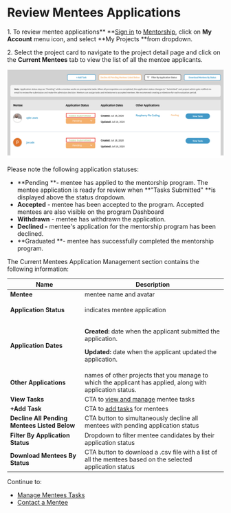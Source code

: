 # Review Mentees Applications

1\. To review mentee applications** **[Sign in](../../sso/sign-in/) to [Mentorship](https://mentorship.lfx.linuxfoundation.org), click on **My Account** menu icon, and select **My Projects **from dropdown.

2\. Select the project card to navigate to the project detail page and click on the **Current Mentees** tab to view the list of all the mentee applicants.&#x20;

![](<../../.gitbook/assets/Tasks Submitted.png>)

Please note the following application statuses:&#x20;

* **Pending **- mentee has applied to the mentorship program. The mentee application is ready for review when **"Tasks Submitted" **is displayed above the status dropdown.&#x20;
* **Accepted** - mentee has been accepted to the program. Accepted mentees are also visible  on the program Dashboard
* **Withdrawn** - mentee has withdrawn the application.&#x20;
* **Declined -** mentee's application for the mentorship program has been declined.
* **Graduated **- mentee has successfully completed the mentorship program.&#x20;

The Current Mentees Application Management section contains the following information:

| Name                                         | Description                                                                                                                                                           |
| -------------------------------------------- | --------------------------------------------------------------------------------------------------------------------------------------------------------------------- |
| **Mentee**                                   | mentee name and avatar                                                                                                                                                |
| **Application Status**                       | <p>indicates mentee application </p><p><strong></strong></p>                                                                                                          |
| **Application Dates**                        | <p><strong>Created:  </strong>date when the applicant submitted the application.</p><p><strong>Updated: </strong>date when the applicant updated the application.</p> |
| **Other Applications**                       | names of other projects that you manage to which the applicant has applied, along with application status.                                                            |
| **View Tasks**                               | CTA to [view and manage](../administrators/manage-mentee-tasks.md) mentee tasks                                                                                       |
| **+Add Task**                                | CTA to [add tasks](../administrators/manage-mentee-tasks.md#add-task) for mentees                                                                                     |
| **Decline All Pending Mentees Listed Below** | CTA button to simultaneously decline all mentees with pending application status                                                                                      |
| **Filter By Application Status**             | Dropdown to filter mentee candidates by their application status                                                                                                      |
| **Download Mentees By Status**               | CTA button to download a .csv file with a list of all the mentees based on the selected application status                                                            |

Continue to:

* [Manage Mentees Tasks](../administrators/manage-mentee-tasks.md)
* [Contact a Mentee](../administrators/contact-a-mentee.md)
